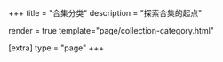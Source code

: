 +++
title = "合集分类"
description = "探索合集的起点"

render = true
template="page/collection-category.html"

[extra]
type = "page"
+++